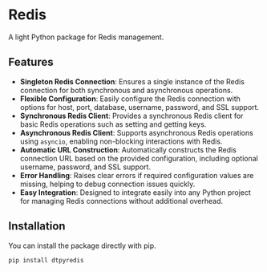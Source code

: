 # Redis

A light Python package for Redis management.

## Features
- **Singleton Redis Connection**: Ensures a single instance of the Redis connection for both synchronous and asynchronous operations.
- **Flexible Configuration**: Easily configure the Redis connection with options for host, port, database, username, password, and SSL support.
- **Synchronous Redis Client**: Provides a synchronous Redis client for basic Redis operations such as setting and getting keys.
- **Asynchronous Redis Client**: Supports asynchronous Redis operations using `asyncio`, enabling non-blocking interactions with Redis.
- **Automatic URL Construction**: Automatically constructs the Redis connection URL based on the provided configuration, including optional username, password, and SSL support.
- **Error Handling**: Raises clear errors if required configuration values are missing, helping to debug connection issues quickly.
- **Easy Integration**: Designed to integrate easily into any Python project for managing Redis connections without additional overhead.


## Installation

You can install the package directly with pip.

```bash
pip install dtpyredis
```
